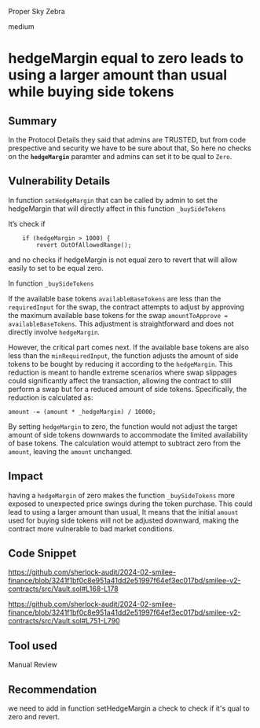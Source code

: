 Proper Sky Zebra

medium

# hedgeMargin equal to zero leads to using a larger amount than usual while buying side tokens

## Summary
In the Protocol Details they said that admins are TRUSTED, but from code prespective and security we have to be sure about that, So here no checks on the **`hedgeMargin`** paramter and admins can set it to be qual to `Zero`.


## Vulnerability Details
In function `setHedgeMargin` that can be called by admin to set the hedgeMargin that will directly affect in this function `_buySideTokens` 

It’s check if 

```solidity
    if (hedgeMargin > 1000) {
        revert OutOfAllowedRange();
```
and no checks if hedgeMargin is not equal zero to revert that will allow easily to set to be equal zero.


In function `_buySideTokens` 

If the available base tokens `availableBaseTokens` are less than the `requiredInput` for the swap, the contract attempts to adjust by approving the maximum available base tokens for the swap `amountToApprove = availableBaseTokens`. This adjustment is straightforward and does not directly involve `hedgeMargin`.

However, the critical part comes next. If the available base tokens are also less than the `minRequiredInput`, the function adjusts the amount of side tokens to be bought by reducing it according to the `hedgeMargin`. This reduction is meant to handle extreme scenarios where swap slippages could significantly affect the transaction, allowing the contract to still perform a swap but for a reduced amount of side tokens. Specifically, the reduction is calculated as:

 `amount -= (amount * _hedgeMargin) / 10000;`

By setting `hedgeMargin` to zero, the function would not adjust the target amount of side tokens downwards to accommodate the limited availability of base tokens. The calculation would attempt to subtract zero from the `amount`, leaving the `amount` unchanged.

## Impact
having a `hedgeMargin` of zero makes the function `_buySideTokens` more exposed to unexpected price swings during the token purchase. This could lead to using a larger amount than usual,  It means that the initial `amount` used for buying side tokens will not be adjusted downward, making the contract more vulnerable to bad market conditions.

## Code Snippet
https://github.com/sherlock-audit/2024-02-smilee-finance/blob/3241f1bf0c8e951a41dd2e51997f64ef3ec017bd/smilee-v2-contracts/src/Vault.sol#L168-L178

https://github.com/sherlock-audit/2024-02-smilee-finance/blob/3241f1bf0c8e951a41dd2e51997f64ef3ec017bd/smilee-v2-contracts/src/Vault.sol#L751-L790

## Tool used

Manual Review

## Recommendation
we need to add in function setHedgeMargin a check to check if it's qual to zero and revert.